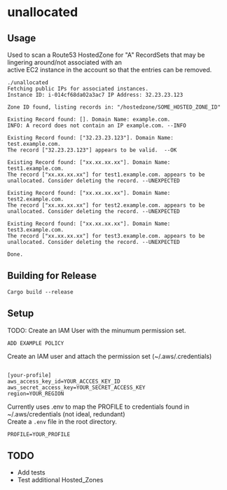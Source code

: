# unallocated 


## Usage

Used to scan a Route53 HostedZone for "A" RecordSets that may be lingering around/not associated with an  
active EC2 instance in the account so that the entries can be removed.

```
./unallocated 
Fetching public IPs for associated instances.
Instance ID: i-014cf68da02a3ac7 IP Address: 32.23.23.123

Zone ID found, listing records in: "/hostedzone/SOME_HOSTED_ZONE_ID"

Existing Record found: []. Domain Name: example.com.
INFO: A record does not contain an IP example.com. --INFO

Existing Record found: ["32.23.23.123"]. Domain Name: test.example.com.
The record ["32.23.23.123"] appears to be valid.  --OK

Existing Record found: ["xx.xx.xx.xx"]. Domain Name: test1.example.com.
The record ["xx.xx.xx.xx"] for test1.example.com. appears to be unallocated. Consider deleting the record. --UNEXPECTED

Existing Record found: ["xx.xx.xx.xx"]. Domain Name: test2.example.com.
The record ["xx.xx.xx.xx"] for test2.example.com. appears to be unallocated. Consider deleting the record. --UNEXPECTED

Existing Record found: ["xx.xx.xx.xx"]. Domain Name: test3.example.com.
The record ["xx.xx.xx.xx"] for test3.example.com. appears to be unallocated. Consider deleting the record. --UNEXPECTED

Done.

```
## Building for Release
```
Cargo build --release
```

## Setup 

TODO: Create an IAM User with the minumum permission set.

```
ADD EXAMPLE POLICY

```
Create an IAM user and attach the permission set (~/.aws/.credentials)

```

[your-profile]
aws_access_key_id=YOUR_ACCCES_KEY_ID
aws_secret_access_key=YOUR_SECRET_ACCESS_KEY
region=YOUR_REGION

```

Currently uses .env to map the PROFILE to credentials found in ~/.aws/credentials (not ideal, redundant)  
Create a `.env` file in the root directory.  

```
PROFILE=YOUR_PROFILE
```

## TODO

- Add tests  
- Test additional Hosted_Zones  


